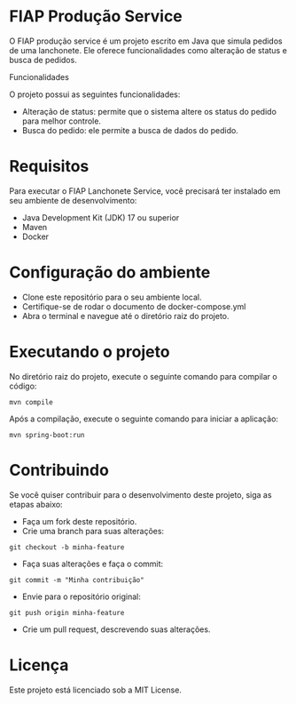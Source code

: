 # FIAP Produção Service

O FIAP produção service é um projeto escrito em Java que simula pedidos de uma lanchonete. Ele oferece funcionalidades como alteração de status e busca de pedidos.

Funcionalidades

O projeto possui as seguintes funcionalidades:

 - Alteração de status: permite que o sistema altere os status do pedido para melhor controle.
 - Busca do pedido: ele permite a busca de dados do pedido.
   
# Requisitos

Para executar o FIAP Lanchonete Service, você precisará ter instalado em seu ambiente de desenvolvimento:

 - Java Development Kit (JDK) 17 ou superior
 - Maven
 - Docker

# Configuração do ambiente

 - Clone este repositório para o seu ambiente local.
 - Certifique-se de rodar o documento de docker-compose.yml 
 - Abra o terminal e navegue até o diretório raiz do projeto.

# Executando o projeto

 No diretório raiz do projeto, execute o seguinte comando para compilar o código:
    
    mvn compile

 Após a compilação, execute o seguinte comando para iniciar a aplicação:

    mvn spring-boot:run

# Contribuindo

Se você quiser contribuir para o desenvolvimento deste projeto, siga as etapas abaixo:

   - Faça um fork deste repositório.
   - Crie uma branch para suas alterações:

    git checkout -b minha-feature 

   - Faça suas alterações e faça o commit:

    git commit -m "Minha contribuição"

   - Envie para o repositório original:

    git push origin minha-feature

   - Crie um pull request, descrevendo suas alterações.
 
# Licença

Este projeto está licenciado sob a MIT License.
